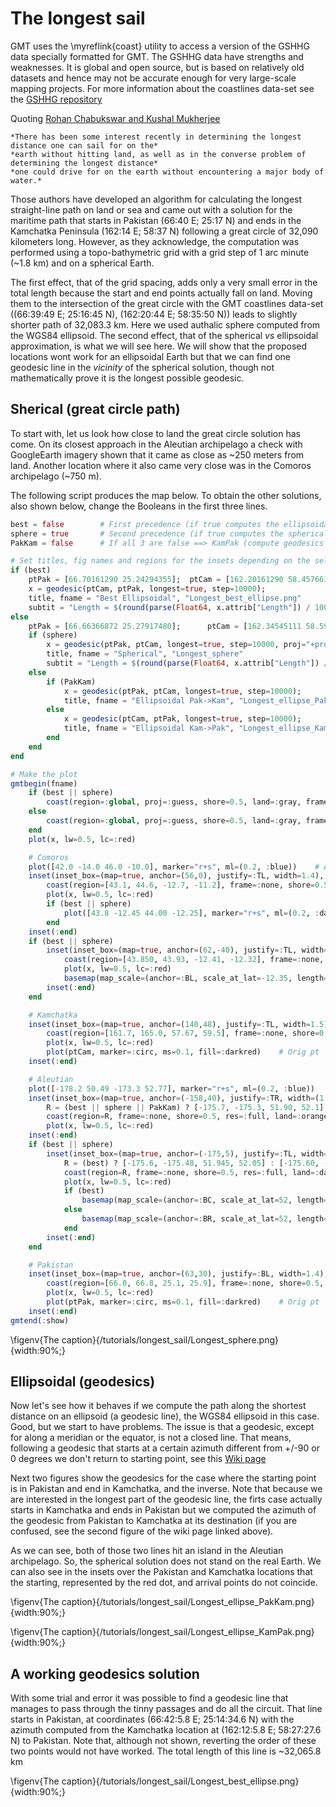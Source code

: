 # The longest sail

GMT uses the \myreflink{coast} utility to access a version of the GSHHG data specially formatted for GMT.
The GSHHG data have strengths and weaknesses. It is global and open source, but is based on relatively
old datasets and hence may not be accurate enough for very large-scale mapping projects. For more information
about the coastlines data-set see the [GSHHG repository](https://github.com/GenericMappingTools/gshhg-gmt)

Quoting [Rohan Chabukswar and Kushal Mukherjee](https://arxiv.org/pdf/1804.07389.pdf)

    *There has been some interest recently in determining the longest distance one can sail for on the*
    *earth without hitting land, as well as in the converse problem of determining the longest distance*
    *one could drive for on the earth without encountering a major body of water.*

Those authors have developed an algorithm for calculating the longest straight-line path on land or sea and
came out with a solution for the maritime path that starts in Pakistan (66:40 E; 25:17 N) and ends in the
Kamchatka Peninsula (162:14 E; 58:37 N) following a great circle of 32,090 kilometers long. However, as they
acknowledge, the computation was performed using a topo-bathymetric grid with a grid step of 1 arc minute
(~1.8 km) and on a spherical Earth.

The first effect, that of the grid spacing, adds only a very small error in the total length because the start
and end points actually fall on land. Moving them to the intersection of the great circle with the GMT
coastlines data-set ((66:39:49 E; 25:16:45 N), (162:20:44 E; 58:35:50 N)) leads to slightly shorter path of
32,083.3 km. Here we used authalic sphere computed from the WGS84 ellipsoid. The second effect, that of the
spherical *vs* ellipsoidal approximation, is what we will see here. We will show that the proposed locations
wont work for an ellipsoidal Earth but that we can find one geodesic line in the *vicinity* of the spherical
solution, though not mathematically prove it is the longest possible geodesic.

## Sherical (great circle path)

To start with, let us look how close to land the great circle solution has come. On its closest approach in the
Aleutian archipelago a check with GoogleEarth imagery shown that it came as close as ~250 meters from land.
Another location where it also came very close was in the Comoros archipelago (~750 m).

The following script produces the map below. To obtain the other solutions, also shown below, change the
Booleans in the first three lines.

```julia
best = false		# First precedence (if true computes the ellipsoidal solution)   
sphere = true		# Second precedence (if true computes the spherical solution)
PakKam = false		# If all 3 are false ==> KamPak	(compute geodesics with original points moved to shore)

# Set titles, fig names and regions for the insets depending on the selected solution.
if (best)
	ptPak = [66.70161290 25.24294355];	ptCam = [162.20161290 58.45766129];
	x = geodesic(ptCam, ptPak, longest=true, step=10000);
	title, fname = "Best Ellipsoidal", "Longest_best_ellipse.png"
	subtit = "Length = $(round(parse(Float64, x.attrib["Length"]) / 1000, digits=3)) km"
else
	ptPak = [66.66366872 25.27917480];		ptCam = [162.34545111 58.59724279];		# Intersect Orig with shoreline
	if (sphere)
		x = geodesic(ptPak, ptCam, longest=true, step=10000, proj="+proj=lonlat +a=6371007 +b=6371007");
		title, fname = "Spherical", "Longest_sphere"
		subtit = "Length = $(round(parse(Float64, x.attrib["Length"]) / 1000, digits=3)) km"
	else
		if (PakKam)
			x = geodesic(ptPak, ptCam, longest=true, step=10000);
			title, fname = "Ellipsoidal Pak->Kam", "Longest_ellipse_PakKam.png"
		else
			x = geodesic(ptCam, ptPak, longest=true, step=10000);
			title, fname = "Ellipsoidal Kam->Pak", "Longest_ellipse_KamPak.png"
		end
	end
end

# Make the plot
gmtbegin(fname)
	if (best || sphere)
		coast(region=:global, proj=:guess, shore=0.5, land=:gray, frame=:auto, area=(500,1), title=title, subtitle=subtit)
	else
		coast(region=:global, proj=:guess, shore=0.5, land=:gray, frame=:auto, area=(500,1), title=title)
	end
	plot(x, lw=0.5, lc=:red)

	# Comoros
	plot([42.0 -14.0 46.0 -10.0], marker="r+s", ml=(0.2, :blue))    # A blue rectangle
	inset(inset_box=(map=true, anchor=(56,0), justify=:TL, width=1.4), box=(fill=:white, pen=(0.5, :blue)))
		coast(region=[43.1, 44.6, -12.7, -11.2], frame=:none, shore=0.5, land=:orange, figsize=1.4)
		plot(x, lw=0.5, lc=:red)
		if (best || sphere)
			plot([43.8 -12.45 44.00 -12.25], marker="r+s", ml=(0.2, :darkblue))    # A blue rectangle for 2nd zoom
		end
	inset(:end)
	if (best || sphere)
		inset(inset_box=(map=true, anchor=(62,-40), justify=:TL, width=(1.5,1.0)), box=(fill=:white, pen=(0.5, :darkblue)))
			coast(region=[43.850, 43.93, -12.41, -12.32], frame=:none, shore=0.5, land=:darkorange, figsize=1.5)
			plot(x, lw=0.5, lc=:red)
			basemap(map_scale=(anchor=:BL, scale_at_lat=-12.35, length="4k", label=true, fancy=true, offset=(0.1,0.3)),)
		inset(:end)
	end

	# Kamchatka
	inset(inset_box=(map=true, anchor=(140,48), justify=:TL, width=1.5), box=(fill=:white, pen=(0.5, :blue)))
		coast(region=[161.7, 165.0, 57.67, 59.5], frame=:none, shore=0.5, land=:orange, figsize=1.5)
		plot(x, lw=0.5, lc=:red)
		plot(ptCam, marker=:circ, ms=0.1, fill=:darkred)	# Orig pt
	inset(:end)

	# Aleutian
	plot([-178.2 50.49 -173.3 52.77], marker="r+s", ml=(0.2, :blue))    # A blue rectangle
	inset(inset_box=(map=true, anchor=(-158,40), justify=:TR, width=(1.5,1)), box=(fill=:white, pen=(0.5, :blue)))
		R = (best || sphere || PakKam) ? [-175.7, -175.3, 51.90, 52.1] : [-175.325, -175.08, 51.97, 52.067]
		coast(region=R, frame=:none, shore=0.5, res=:full, land=:orange, figsize=1.5)
		plot(x, lw=0.5, lc=:red)
	inset(:end)
	if (best || sphere)
		inset(inset_box=(map=true, anchor=(-175,5), justify=:TL, width=(1.6,1.4)), box=(fill=:white, pen=(0.5, :darkblue)))
			R = (best) ? [-175.6, -175.48, 51.945, 52.05] : [-175.60, -175.538, 51.950, 52.07] 
			coast(region=R, frame=:none, shore=0.5, res=:full, land=:darkorange, figsize=1.6)
			plot(x, lw=0.5, lc=:red)
			if (best)
				basemap(map_scale=(anchor=:BC, scale_at_lat=52, length="2k", label=true, fancy=true, offset=(-0.1,0.3)),)
			else
				basemap(map_scale=(anchor=:BR, scale_at_lat=52, length="2k", label=true, fancy=true, offset=(0.1,0.3)),)
			end
		inset(:end)
	end

	# Pakistan
	inset(inset_box=(map=true, anchor=(63,30), justify=:BL, width=1.4), box=(fill=:white, pen=(0.5, :blue)))
		coast(region=[66.0, 66.8, 25.1, 25.9], frame=:none, shore=0.5, res=:full, land=:orange, figsize=1.4)
		plot(x, lw=0.5, lc=:red)
		plot(ptPak, marker=:circ, ms=0.1, fill=:darkred)	# Orig pt
	inset(:end)
gmtend(:show)
```

\figenv{The caption}{/tutorials/longest_sail/Longest_sphere.png}{width:90%;}

## Ellipsoidal (geodesics)

Now let's see how it behaves if we compute the path along the shortest distance on an ellipsoid (a geodesic line),
the WGS84 ellipsoid in this case. Good, but we start to have problems. The issue is that a geodesic, except for
along a meridian or the equator, is not a closed line. That means, following a geodesic that starts at a certain
azimuth different from +/-90 or 0 degrees we don't return to starting point, see this
[Wiki page](https://en.wikipedia.org/wiki/Geodesics_on_an_ellipsoid)

Next two figures show the geodesics for the case where the starting point is in Pakistan and end in Kamchatka,
and the inverse. Note that because we are interested in the longest part of the geodesic line, the firts case
actually starts in Kamchatka and ends in Pakistan but we computed the azimuth of the geodesic from Pakistan to
Kamchatka at its destination (if you are confused, see the second figure of the wiki page linked above).

As we can see, both of those two lines hit an island in the Aleutian archipelago. So, the spherical solution does
not stand on the real Earth. We can also see in the insets over the Pakistan and Kamchatka locations that the
starting, represented by the red dot, and arrival points do not coincide.


\figenv{The caption}{/tutorials/longest_sail/Longest_ellipse_PakKam.png}{width:90%;}

\figenv{The caption}{/tutorials/longest_sail/Longest_ellipse_KamPak.png}{width:90%;}

## A working geodesics solution

With some trial and error it was possible to find a geodesic line that manages to pass through the tinny passages
and do all the circuit. That line starts in Pakistan, at coordinates (66:42:5.8 E; 25:14:34.6 N) with the
azimuth computed from the Kamchatka location at (162:12:5.8 E; 58:27:27.6 N) to Pakistan. Note that, although
not shown, reverting the order of these two points would not have worked. The total length of this line is
~32,065.8 km

\figenv{The caption}{/tutorials/longest_sail/Longest_best_ellipse.png}{width:90%;}
